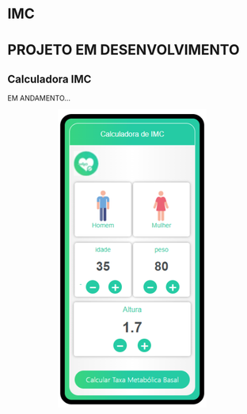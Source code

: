 # IMC

<H1>PROJETO EM DESENVOLVIMENTO</H1>
<H2>Calculadora IMC</H2>

EM ANDAMENTO...

<p align="center">
  <img width="300" src="/assets/img/IMC.png"
</p>
